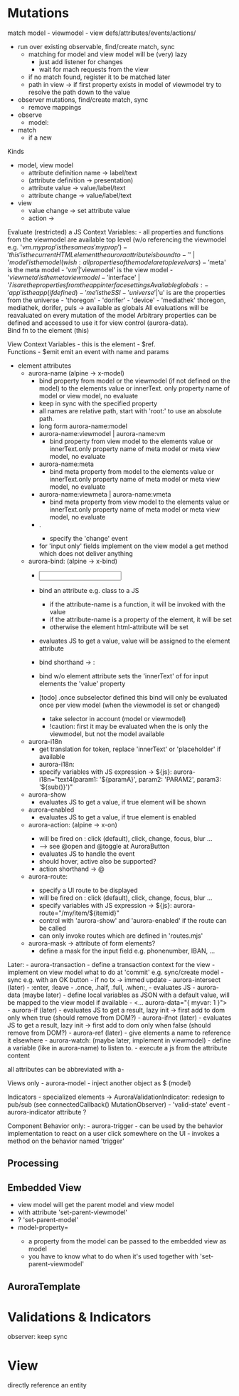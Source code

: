Mutations
=========

match model - viewmodel - view  defs/attributes/events/actions/

- run over existing observable, find/create match, sync
    - matching for model and view model will be (very) lazy
        - just add listener for changes
        - wait for mach requests from the view 
    - if no match found, register it to be matched later
    - path in view -> if first property exists in model of viewmodel try to resolve the path down to the value
- observer mutations, find/create match, sync
    - remove mappings
- observe 
    - model: 
- match
    - if a new 

Kinds
- model, view model
    - attribute definition name -> label/text
    - (attribute definition  -> presentation)
    - attribute value -> value/label/text
    - attribute change -> value/label/text
- view
    - value change -> set attribute value
    - action -> 


Evaluate (restricted) a JS
Context Variables:
    - all properties and functions from the viewmodel are available top level (w/o referencing the viewmodel e.g. '$vm.myprop'  is the same as 'myprop')  
    - 'this' is the current HTML element the aurora attribute is bound to
    - '$' | '$model' is the model  (wish: all properties of the model are top level vars) 
    - '$meta' is the meta model
    - '$vm' | '$viewmodel' is the view model
    - '$viewmeta' is the meta view model
    - '$interface' | '$i' is are the properties from the app interface settings
Available globals:
    - 'app' is the app (if defined)
    - 'me' is the SSI
    - 'universe' | '$u' is are the properties from the universe
    - 'thoregon'
    - 'dorifer'
    - 'device'
    - 'mediathek'
    thoregon, mediathek, dorifer, puls -> available as globals
All evaluations will be reavaluated on every mutation of the model 
Arbitrary properties can be defined and accessed to use it for view control (aurora-data).  
Bind fn to the element (this)

View Context Variables
    - this is the element
    - $ref.<name>   
    Functions
    - $emit  emit an event with name and params   

- element attributes
    - aurora-name       (alpine -> x-model)
        - bind property from model or the viewmodel (if not defined on the model) to the elements value or innerText. only property name of model or view model, no evaluate
        - keep in sync with the specified property
        - all names are relative path, start with 'root:' to use an absolute path. 
        - long form aurora-name:model 
        - aurora-name:viewmodel | aurora-name:vm
            - bind property from view model to the elements value or innerText.only property name of meta model or meta view model, no evaluate
        - aurora-name:meta
            - bind meta property from model to the elements value or innerText.only property name of meta model or meta view model, no evaluate
        - aurora-name:viewmeta | aurora-name:vmeta
            - bind meta property from view model to the elements value or innerText.only property name of meta model or meta view model, no evaluate
        - .<eventname>  
            - specify the 'change' event  
        - for 'input only' fields implement on the view model a get method which does not deliver anything  
    - aurora-bind:<attribute-name>    (alpine -> x-bind)
        - <input aurora-bind:placeholder="$.extratext">
        - bind an attribute e.g. class to a JS 
            - if the attribute-name is a function, it will be invoked with the value
            - if the attribute-name is a property of the element, it will be set
            - otherwise the element html-attribute will be set
        - evaluates JS to get a value, value will be assigned to the element attribute
        - bind shorthand -> :<attribute-name>
        - bind w/o element attribute sets the 'innerText' of for input elements the 'value' property
        
        - [todo] .once subselector defined this bind will only be evaluated once per view model (when the viewmodel is set or changed)
            - take selector in account (model or viewmodel)
            - !caution: first it may be evaluated when the is only the viewmodel, but not the model available
    - aurora-i18n
        - get translation for token, replace 'innerText' or 'placeholder' if available
        - aurora-i18n:<element-attribute>
        - specify variables with JS expression -> ${js}: aurora-i18n="text4(param1: '${paramA}', param2: 'PARAM2', param3: '${sub()}')"
    - aurora-show
        - evaluates JS to get a value, if true element will be shown
    - aurora-enabled
        - evaluates JS to get a value, if true element is enabled
    - aurora-action:<what>  (alpine -> x-on)
        - will be fired on <what>: click (default), click, change, focus, blur ...
        - --> see @open and @toggle at AuroraButton 
        - evaluates JS to handle the event
        - should hover, active also be supported?  
        - action shorthand -> @<what>
    - aurora-route:<what>
        - specify a UI route to be displayed
        - will be fired on <what>: click (default), click, change, focus, blur ...
        - specify variables with JS expression -> ${js}: aurora-route="/my/item/${itemid}"
        - control with 'aurora-show' and 'aurora-enabled' if the route can be called
        - can only invoke routes which are defined in 'routes.mjs'
    - aurora-mask -> attribute of form elements?
        - define a mask for the input field e.g. phonenumber, IBAN, ...

Later:
    - aurora-transaction
        - define a transaction context for the view
        - implement on view model what to do at 'commit' e.g. sync/create model
        - sync e.g. with an OK button
        - if no tx -> immed update
    - aurora-intersect (later)
        - :enter, :leave 
        - .once, .half, .full, .when:<percentage>, 
        - evaluates JS
    - aurora-data  (maybe later)
         - define local variables as JSON with a default value, will be mapped to the view model if available
         - <... aurora-data="{ myvar: 1 }">
    - aurora-if (later)
        - evaluates JS to get a result, lazy init -> first add to dom only when true  (should remove from DOM?)
    - aurora-ifnot (later)
        - evaluates JS to get a result, lazy init -> first add to dom only when false (should remove from DOM?)
    - aurora-ref (later)
        - give elements a name to reference it elsewhere
    - aurora-watch:<name> (maybe later, implement in viewmodel)
        - define a variable (like in aurora-name) to listen to. 
        - execute a js from the attribute content
        
all attributes can be abbreviated with a-<attrname>

Views only
    - aurora-model
        - inject another object as $ (model)
    
Indicators
    - specialized elements ->  AuroraValidationIndicator: redesign to pub/sub (see connectedCallback() MutationObserver) 
    - 'valid-state' event
    - aurora-indicator attribute ?
        
Component Behavior only:
    - aurora-trigger <name>
        - can be used by the behavior implementation to react on a user click somewhere on the UI
        - invokes a method on the behavior named 'trigger<name>' 


## Processing


## Embedded View

- view model will get the parent model and view model
- with attribute 'set-parent-viewmodel' 
- ? 'set-parent-model'
- model-property=<property-name>
    - a property from the model can be passed to the embedded view as model
    - you have to know what to do when it's used together with 'set-parent-viewmodel'


## AuroraTemplate   
    
Validations & Indicators
========================

observer: keep sync

View
====

directly reference an entity

